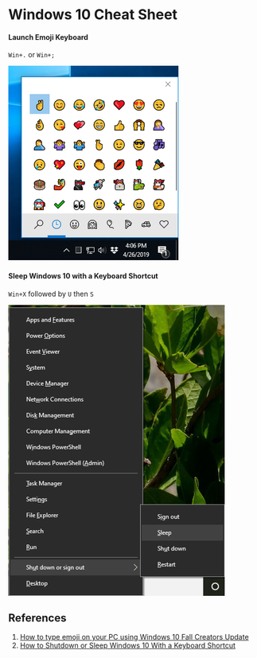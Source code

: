 # Windows 10 Cheat Sheet

#### Launch Emoji Keyboard
`Win+.` or `Win+;`

![Emoji Keyboard](/images/win10-emoji.png)

#### Sleep Windows 10 with a Keyboard Shortcut
`Win+X` followed by `U` then `S`

![Win+X](/images/WinKeyPlusX.png)

## References

1. [How to type emoji on your PC using Windows 10 Fall Creators Update](https://www.pcworld.com/article/3223429/windows-10-how-to-type-emoji-on-your-pc.html)
1. [How to Shutdown or Sleep Windows 10 With a Keyboard Shortcut](https://www.makeuseof.com/tag/how-to-shutdown-or-sleep-windows-10-with-a-keyboard-shortcut/)
